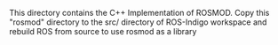 This directory contains the C++ Implementation of ROSMOD. Copy this "rosmod" directory to the src/ directory of ROS-Indigo workspace and rebuild ROS from source to use rosmod as a library